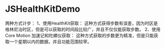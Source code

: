 # JSHealthKitDemo
两种方式计步：
1、使用HealthKit获取：
    这种方式获得步数有误差，因为时区是格林尼治时区，但是可以获取的时间段比较广，并且不仅仅能获取步数。
2、使用Core Motion 加速记和陀螺仪获取：
    这种方式获取的步数更为精准，但是只能获取一个星期以内的数据，并且功能范围较宰。
